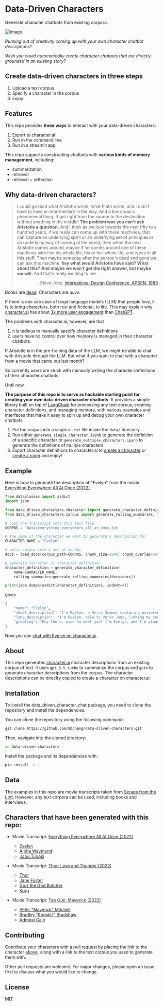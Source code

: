 # Data-Driven Characters

<!-- Generate [character.ai](https://beta.character.ai/) character definitions from a corpus using [LangChain](https://docs.langchain.com/docs/). -->
Generate character chatbots from existing corpora.

<!-- probably say something like, the problem is that it is hard to have creavitiy, here we can do it automatically, jut input the text -->

<!-- "My hope is someday, when the next Aristotle is alive, we can capture the underlying worldview of that Aristotle - in a computer. And someday, some student will be able not only to read the words Aristotle wrote, but ask Aristotle a question - and get an answer!"- Steve Jobs, 1985 -->

<!-- https://twitter.com/zekedup/status/1661513104356671492 -->

![image](assets/teaser_chatbot.jpg)

*Running out of creativity coming up with your own character chatbot descriptions?*

*Wish you could automatically create character chatbots that are directly grounded in an existing story?*

## Create data-driven characters in three steps

<!-- **This repo enables you to create data-driven characters in three steps:** -->
1. Upload a text corpus
2. Specify a character in the corpus
3. Enjoy

## Features
This repo provides **three ways** to interact with your data-driven characters:
1. Export to character.ai
2. Run in the command line
3. Run in a streamlit app

This repo supports constructing chatbots with **various kinds of memory management**, including:
- summarization
- retrieval
- retrieval + reflection

## Why data-driven characters?
> I could go read what Aristotle wrote, what Plato wrote, and I didn't have to have an intermediary in the way. And a book was a phenomenal thing. It got right from the source to the destination without anything in the middle! **The problem was you can't ask Aristotle a question.** And I think as we look towards the next fifty to a hundred years, if we really can come up with these machines, that can capture an underlying spirit or an underlying set of principles or an underlying way of looking at the world, then when the next Aristotle comes around, maybe if he carries around one of these machines with him his whole life, his or her whole life, and types in all this stuff. Then maybe someday after the person's dead and gone we can ask this machine, **hey what would Aristotle have said? What about this? And maybe we won't get the right answer, but maybe we will.** And that's really exciting to me.
>
> <p align="right">- Steve Jobs, <a href="https://www.youtube.com/watch?v=vbdy5x5MNS8">International Design Conference, APSEN, 1983</a></p>

Books are [dead](https://www.youtube.com/watch?v=ZfytHvgHybA).
Characters are *alive*.

<!-- The key breakthrough of large language models is enabling a new way to interact with information: they make it possible to turn static text corpora into interactive experiences. (maybe put in blog post) -->

If there is one use case of large language models (LLM) that people love, it is to bring characters, both real and fictional, to life.
This may explain why [character.ai](https://beta.character.ai/) has about [3x more user engagement](https://www.similarweb.com/blog/insights/ai-news/character-ai-engagement/) than [ChatGPT](https://chat.openai.com/).

The problems with character.ai, however, are that
1. it is tedious to manually specify character definitions
2. users have no control over how memory is managed in their character chatbots.
<!-- As a result, we get (concrete example of a problem) -->

If Aristotle is in the pre-training data of the LLM, we might be able to chat with Aristotle through the LLM.
But what if you want to chat with a character from a movie that came out last month?
<!-- Banking on the character you want to chat with existing in the pre-training data is unrealistic because pre-training LLMs is expensive.
And current LLMs that do do retrieval are not designed to be character chatbots -->
So currently users are stuck with manually writing the character definitions of their character chatbots.

Until now.

**The purpose of this repo is to serve as hackable starting point for creating your own data-driven character chatbots.**
It provides a simple library built on top of [LangChain](https://docs.langchain.com/docs/) for processing any text corpus, creating character definitions, and managing memory, with various examples and interfaces that make it easy to spin up and debug your own character chatbots.


<!--
 users to manually come up with character definitions themselves and (2) these character definitions


it does not allow users to manage their character's memory.


If there is one

what if

bring characters to life (in your pocket), both real and fictional


if there is one valuable use case, it is entertainment.
This is why Character.AI beats ChatGPT in user engagement (link).
However, the problem is need to be creative.
And relying on pre-training data won't work.
So far users have just been manually specifying.
This is why it's improtant to have data driven characters -->


<!-- LLMs might capture stuff in pre-training but now recent stuff, can impersonate chatbots
problem: hard to be creative to create new chatbots
solution: ground the chatbots in text corpora -->


1. Put the corpus into a single a `.txt` file inside the `data/` directory.
2. Run either `generate_single_character.ipynb` to generate the definition of a specific character or `generate_multiple_characters.ipynb` to generate the definitions of muliple characters
3. Export character definitions to character.ai to [create a character](https://beta.character.ai/character/create?) or [create a room](https://beta.character.ai/room/create?) and enjoy!

## Example
Here is how to generate the description of "Evelyn" from the movie [Everything Everywhere All At Once (2022)](https://scrapsfromtheloft.com/movies/everything-everywhere-all-at-once-transcript/).
```python
from dataclasses import asdict
import json

from data_driven_characters.character import generate_character_definition
from data_driven_characters.corpus import generate_rolling_summaries, load_docs

# copy the transcript into this text file
CORPUS = 'data/everything_everywhere_all_at_once.txt'

# the name of the character we want to generate a description for
CHARACTER_NAME = "Evelyn"

# split corpus into a set of chunks
docs = load_docs(corpus_path=CORPUS, chunk_size=2048, chunk_overlap=64)

# generate character.ai character definition
character_definition = generate_character_definition(
    name=CHARACTER_NAME,
    rolling_summaries=generate_rolling_summaries(docs=docs))

print(json.dumps(asdict(character_definition), indent=4))
```
gives
```python
{
    "name": "Evelyn",
    "short_description": "I'm Evelyn, a Verse Jumper exploring universes.",
    "long_description": "I'm Evelyn, able to Verse Jump, linking my consciousness to other versions of me in different universes. This unique ability has led to strange events, like becoming a Kung Fu master and confessing love. Verse Jumping cracks my mind, risking my grip on reality. I'm in a group saving the multiverse from a great evil, Jobu Tupaki. Amidst chaos, I've learned the value of kindness and embracing life's messiness.",
    "greeting": "Hey there, nice to meet you! I'm Evelyn, and I'm always up for an adventure. Let's see what we can discover together!"
}
```
Now you can [chat with Evelyn on character.ai](https://c.ai/c/be5UgphMggDyaf504SSdAdrlV2LHyEgFQZDA5WuQfgw).

## About
This repo generates [character.ai](https://beta.character.ai/) character descriptions from an existing corpus of text. It uses `gpt_3.5_turbo` to summarize the corpus and `gpt4` to generate character descriptions from the corpus. The character descriptions can be direclty copied to create a character on character.ai.

## Installation
To install the data_driven_character_chat package, you need to clone the repository and install the dependencies.

You can clone the repository using the following command:

```bash
git clone https://github.com/mbchang/data-driven-characters.git
```
Then, navigate into the cloned directory:

```bash
cd data-driven-characters
```
Install the package and its dependencies with:

```bash
pip install -e .
```

## Data
The examples in this repo are movie transcripts taken from [Scraps from the Loft](https://scrapsfromtheloft.com/). However, any text corpora can be used, including books and interviews.

## Characters that have been generated with this repo:
- Movie Transcript: [Everything Everywhere All At Once (2022)](https://scrapsfromtheloft.com/movies/everything-everywhere-all-at-once-transcript/)
    - [Evelyn](https://c.ai/c/be5UgphMggDyaf504SSdAdrlV2LHyEgFQZDA5WuQfgw)
    - [Alpha Waymond](https://c.ai/c/5-9rmqhdVPz_MkFxh5Z-zhb8FpBi0WuzDNXF45T6UoI)
    - [Jobu Tupaki](https://c.ai/c/PmQe9esp_TeuLM2BaIsBZWgdcKkQPbQRe891XkLu_NM)

- Movie Transcript: [Thor: Love and Thunder (2022)](https://scrapsfromtheloft.com/movies/thor-love-and-thunder-transcript/)
    - [Thor](https://c.ai/c/1Z-uA7GCTQAFOwGdjD8ZFmdNiGZ4i2XbUV4Xq60UMoU)
    - [Jane Foster](https://c.ai/c/ZTiyQY3D5BzpLfliyhqg1HJzM7V3Fl_UGb-ltv4yUDk)
    - [Gorr the God Butcher](https://c.ai/c/PM9YD-mMxGMd8aE6FyCELjvYas6GLIS833bjJbEhE28)
    - [Korg](https://c.ai/c/xaUrztPYZ32IQFO6wBjn2mk2a4IkfM1_0DH5NAmFGkA)

- Movie Transcript: [Top Gun: Maverick (2022)](https://scrapsfromtheloft.com/movies/top-gun-maverick-transcript/)
    - [Peter "Maverick" Mitchell](https://c.ai/c/sWIpYun3StvmhHshlBx4q2l3pMuhceQFPTOvBwRpl9o)
    - [Bradley "Rooster" Bradshaw](https://c.ai/c/Cw7Nn7ufOGUwRKsQ2AGqMclIPwtSbvX6knyePMETev4)
    - [Admiral Cain](https://c.ai/c/5X8w0ZoFUGTOOghki2QtQx4QSfak2CEJC86Zn-jJCss)

## Contributing
Contribute your characters with a pull request by placing the link to the character [above](#characters-generated-with-this-repo), along with a link to the text corpus you used to generate them with.

Other pull requests are welcome. For major changes, please open an issue first to discuss what you would like to change.

<!-- Please make sure to update tests as appropriate. -->

## License
[MIT](LICENSE)

